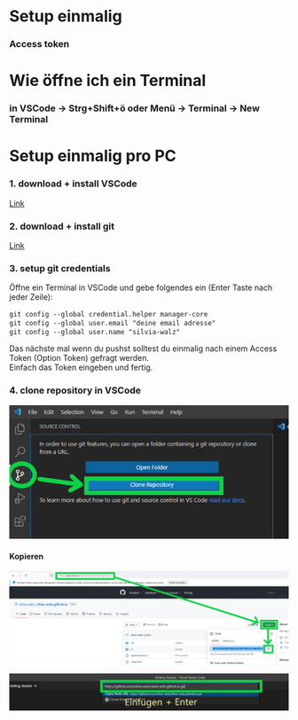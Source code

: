 # Setup einmalig
### Access token
# Wie öffne ich ein Terminal
### in VSCode -> Strg+Shift+ö oder Menü -> Terminal -> New Terminal
# Setup einmalig pro PC
### 1. download + install VSCode  
[Link](https://code.visualstudio.com/)
### 2. download + install git
[Link](https://git-scm.com/download/win)
### 3. setup git credentials
Öffne ein Terminal in VSCode und gebe folgendes ein (Enter Taste nach jeder Zeile):  
```
git config --global credential.helper manager-core  
git config --global user.email "deine email adresse"  
git config --global user.name "silvia-walz"  
```
Das nächste mal wenn du pushst solltest du einmalig nach einem Access Token (Option Token) gefragt werden.  
Einfach das Token eingeben und fertig.  
### 4. clone repository in VSCode
![](https://github.com/silvia-walz/silvia-walz.github.io/blob/main/readme_images/git_clone_1.png)
#### Kopieren
![](https://github.com/silvia-walz/silvia-walz.github.io/blob/main/readme_images/git_clone_2.png)


![](https://github.com/silvia-walz/silvia-walz.github.io/blob/main/readme_images/git_clone_3.png)

